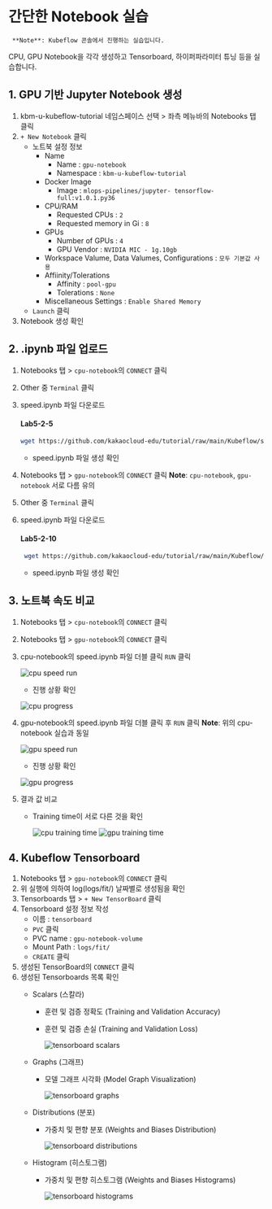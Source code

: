 # 간단한 Notebook 실습
     **Note**: Kubeflow 콘솔에서 진행하는 실습입니다.
CPU, GPU Notebook을 각각 생성하고 Tensorboard, 하이퍼파라미터 튜닝 등을 실습합니다.

## 1. GPU 기반 Jupyter Notebook 생성
1. kbm-u-kubeflow-tutorial 네임스페이스 선택 > 좌측 메뉴바의 Notebooks 탭 클릭
2. `+ New Notebook` 클릭
   - 노트북 설정 정보
      - Name
         - Name : `gpu-notebook`
         - Namespace : `kbm-u-kubeflow-tutorial`
      - Docker Image
         -  Image : `mlops-pipelines/jupyter- tensorflow-full:v1.0.1.py36`
      - CPU/RAM
         - Requested CPUs : `2`
         - Requested memory in Gi : `8`
      - GPUs
         - Number of GPUs : `4` 
         - GPU Vendor : `NVIDIA MIC - 1g.10gb`  
      - Workspace Valume, Data Valumes, Configurations : `모두 기본값 사용`
      - Affiinity/Tolerations
         - Affinity : `pool-gpu`
         - Tolerations : `None`
      - Miscellaneous Settings : `Enable Shared Memory`
   - `Launch` 클릭
3. Notebook 생성 확인

## 2. .ipynb 파일 업로드
1. Notebooks 탭 > `cpu-notebook`의 `CONNECT` 클릭
2. Other 중 `Terminal` 클릭
3. speed.ipynb 파일 다운로드
   #### **Lab5-2-5**
   ```bash
   wget https://github.com/kakaocloud-edu/tutorial/raw/main/Kubeflow/src/ipynb/speed.ipynb
   ```
   - speed.ipynb 파일 생성 확인

4. Notebooks 탭 > `gpu-notebook`의 `CONNECT` 클릭
   **Note**: `cpu-notebook`, `gpu-notebook` 서로 다름 유의
5. Other 중 `Terminal` 클릭
6. speed.ipynb 파일 다운로드
    #### **Lab5-2-10**
   ```bash
    wget https://github.com/kakaocloud-edu/tutorial/raw/main/Kubeflow/src/ipynb/speed.ipynb
   ```
   - speed.ipynb 파일 생성 확인

## 3. 노트북 속도 비교
1. Notebooks 탭 > `cpu-notebook`의 `CONNECT` 클릭
2. Notebooks 탭 > `gpu-notebook`의 `CONNECT` 클릭
3. cpu-notebook의 speed.ipynb 파일 더블 클릭 `RUN` 클릭

   ![cpu speed run](https://github.com/KOlizer/tutorial/assets/127844467/f8882625-4f13-42d1-a775-1f10524da24a)
   
   - 진행 상황 확인
   
   ![cpu progress](https://github.com/KOlizer/tutorial/assets/127844467/c8a371d6-9b91-4fcb-a293-ee44682a0968)

4. gpu-notebook의 speed.ipynb 파일 더블 클릭 후 `RUN` 클릭
   **Note**: 위의 cpu-notebook 실습과 동일

   ![gpu speed run](https://github.com/KOlizer/tutorial/assets/127844467/f8882625-4f13-42d1-a775-1f10524da24a)

   - 진행 상황 확인

   ![gpu progress](https://github.com/KOlizer/tutorial/assets/127844467/c8a371d6-9b91-4fcb-a293-ee44682a0968)

5. 결과 값 비교
   - Training time이 서로 다른 것을 확인

     ![cpu training time](https://github.com/KOlizer/tutorial/assets/127844467/0c66ab5b-5aae-4a70-9cce-357e1965bbb5)
     ![gpu training time](https://github.com/KOlizer/tutorial/assets/127844467/6b47a691-640e-4fd6-b857-7c8f05d92a9a)

## 4. Kubeflow Tensorboard
1. Notebooks 탭 > `gpu-notebook`의 `CONNECT` 클릭
2. 위 실행에 의하여 log(logs/fit/) 날짜별로 생성됨을 확인
3. Tensorboards 탭 > `+ New TensorBoard` 클릭
4. Tensorboard 설정 정보 작성
   - 이름 : `tensorboard`
   - `PVC` 클릭
   - PVC name : `gpu-notebook-volume`
   - Mount Path : `logs/fit/`
   - `CREATE` 클릭
5. 생성된 TensorBoard의 `CONNECT` 클릭
6. 생성된 Tensorboards 목록 확인
   - Scalars (스칼라)
      - 훈련 및 검증 정확도 (Training and Validation Accuracy)
      - 훈련 및 검증 손실 (Training and Validation Loss)
      
        ![tensorboard scalars](https://github.com/KOlizer/tutorial/assets/127844467/451e818d-8593-4ca5-aaf4-82eb0ba9d0a4)

   - Graphs (그래프)
      - 모델 그래프 시각화 (Model Graph Visualization)
      
        ![tensorboard graphs](https://github.com/KOlizer/tutorial/assets/127844467/1a6dc343-3067-4f7b-adaf-317fcae81418)

   - Distributions (분포)
      - 가중치 및 편향 분포 (Weights and Biases Distribution)
      
        ![tensorboard distributions](https://github.com/KOlizer/tutorial/assets/127844467/cf7d6531-5768-4e4b-88b2-e9e366558934)

   - Histogram (히스토그램)
      - 가중치 및 편향 히스토그램 (Weights and Biases Histograms)
      
        ![tensorboard histograms](https://github.com/KOlizer/tutorial/assets/127844467/fc059c5d-45f4-4c47-89f2-e34fff839acb)
